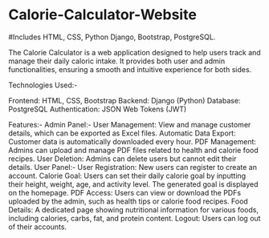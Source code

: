 # Calorie-Calculator-Website
#Includes HTML, CSS, Python Django, Bootstrap, PostgreSQL.

The Calorie Calculator is a web application designed to help users track and manage their daily caloric intake. It provides both user and admin functionalities, ensuring a smooth and intuitive experience for both sides.

Technologies Used:-

Frontend: HTML, CSS, Bootstrap
Backend: Django (Python)
Database: PostgreSQL
Authentication: JSON Web Tokens (JWT)

Features:-
Admin Panel:-
User Management: View and manage customer details, which can be exported as Excel files.
Automatic Data Export: Customer data is automatically downloaded every hour.
PDF Management: Admins can upload and manage PDF files related to health and calorie food recipes.
User Deletion: Admins can delete users but cannot edit their details.
User Panel:-
User Registration: New users can register to create an account.
Calorie Goal: Users can set their daily calorie goal by inputting their height, weight, age, and activity level. The generated goal is displayed on the homepage.
PDF Access: Users can view or download the PDFs uploaded by the admin, such as health tips or calorie food recipes.
Food Details: A dedicated page showing nutritional information for various foods, including calories, carbs, fat, and protein content.
Logout: Users can log out of their accounts.
